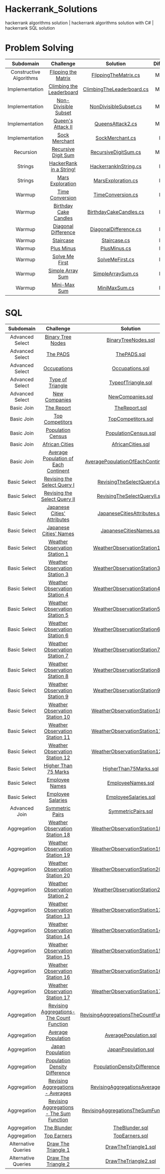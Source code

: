 # Hackerrank_Solutions

hackerrank algorithms solution | hackerrank algorithms solution with C# | hackerrank SQL solution

# Problem Solving

| Subdomain | Challenge | Solution|Difficulty
|:-------------:|:-------------:|:-----:|:---------:|
| Constructive Algorithms | [Flipping the Matrix][ProblemSolving141] | [FlippingTheMatrix.cs][ProblemSolving142] |Medium|
| Implementation | [Climbing the Leaderboard][ProblemSolving21] | [ClimbingTheLeaderboard.cs][ProblemSolving22] |Medium|
| Implementation | [Non-Divisible Subset][ProblemSolving31] | [NonDivisibleSubset.cs][ProblemSolving32] |Medium|
| Implementation | [Queen's Attack II][ProblemSolving41] | [QueensAttack2.cs][ProblemSolving42] |Medium|
| Implementation | [Sock Merchant][ProblemSolving151] | [SockMerchant.cs][ProblemSolving152] |Easy|
| Recursion | [Recursive Digit Sum][ProblemSolving51] | [RecursiveDigitSum.cs][ProblemSolving52] |Medium|
| Strings | [HackerRank in a String!][ProblemSolving121] | [HackerrankInString.cs][ProblemSolving122] |Easy|
| Strings | [Mars Exploration][ProblemSolving131] | [MarsExploration.cs][ProblemSolving132] |Easy|
| Warmup | [Time Conversion][ProblemSolving101] | [TimeConversion.cs][ProblemSolving102] |Easy|
| Warmup | [Birthday Cake Candles][ProblemSolving111] | [BirthdayCakeCandles.cs][ProblemSolving112] |Easy|
| Warmup | [Diagonal Difference][ProblemSolving61] | [DiagonalDifference.cs][ProblemSolving62] |Easy|
| Warmup | [Staircase][ProblemSolving71] | [Staircase.cs][ProblemSolving72] |Easy|
| Warmup | [Plus Minus][ProblemSolving81] | [PlusMinus.cs][ProblemSolving82] |Easy|
| Warmup | [Solve Me First][ProblemSolving01] | [SolveMeFirst.cs][ProblemSolving02] |Easy|
| Warmup | [Simple Array Sum][ProblemSolving11] | [SimpleArraySum.cs][ProblemSolving12] |Easy|
| Warmup | [Mini-Max Sum][ProblemSolving91] | [MiniMaxSum.cs][ProblemSolving92] |Easy|

[ProblemSolving01]: https://www.hackerrank.com/challenges/solve-me-first/problem 
[ProblemSolving02]: /ProblemSolving/Warmup/SolveMeFirst.cs

[ProblemSolving11]: https://www.hackerrank.com/challenges/simple-array-sum/problem
[ProblemSolving12]: /ProblemSolving/Warmup/SimpleArraySum.cs

[ProblemSolving21]: https://www.hackerrank.com/challenges/climbing-the-leaderboard/problem
[ProblemSolving22]: /ProblemSolving/Implementation/ClimbingTheLeaderboard.cs

[ProblemSolving31]: https://www.hackerrank.com/challenges/non-divisible-subset/problem
[ProblemSolving32]: /ProblemSolving/Implementation/NonDivisibleSubset.cs

[ProblemSolving41]: https://www.hackerrank.com/challenges/queens-attack-2/problem
[ProblemSolving42]: /ProblemSolving/Implementation/QueensAttack2.cs

[ProblemSolving51]: https://www.hackerrank.com/challenges/recursive-digit-sum/problem
[ProblemSolving52]: /ProblemSolving/Recursion/RecursiveDigitSum.cs

[ProblemSolving61]: https://www.hackerrank.com/challenges/diagonal-difference/problem
[ProblemSolving62]: /ProblemSolving/Warmup/DiagonalDifference.cs

[ProblemSolving71]: https://www.hackerrank.com/challenges/staircase/problem
[ProblemSolving72]: /ProblemSolving/Warmup/Staircase.cs

[ProblemSolving81]: https://www.hackerrank.com/challenges/plus-minus/problem
[ProblemSolving82]: /ProblemSolving/Warmup/PlusMinus.cs

[ProblemSolving91]: https://www.hackerrank.com/challenges/mini-max-sum/problem
[ProblemSolving92]: /ProblemSolving/Warmup/MiniMaxSum.cs

[ProblemSolving101]: https://www.hackerrank.com/challenges/time-conversion/problem
[ProblemSolving102]: /ProblemSolving/Warmup/TimeConversion.cs

[ProblemSolving111]: https://www.hackerrank.com/challenges/birthday-cake-candles/problem
[ProblemSolving112]: /ProblemSolving/Warmup/BirthdayCakeCandles.cs

[ProblemSolving121]: https://www.hackerrank.com/challenges/hackerrank-in-a-string/problem
[ProblemSolving122]: /ProblemSolving/Strings/HackerrankInString.cs

[ProblemSolving131]: https://www.hackerrank.com/challenges/mars-exploration/problem
[ProblemSolving132]: /ProblemSolving/Strings/MarsExploration.cs

[ProblemSolving141]: https://www.hackerrank.com/challenges/flipping-the-matrix/problem
[ProblemSolving142]: /ProblemSolving/ConstructiveAlgorithms/FlippingTheMatrix.cs

[ProblemSolving151]: https://www.hackerrank.com/challenges/sock-merchant/problem
[ProblemSolving152]: /ProblemSolving/Implementation/SockMerchant.cs
# SQL

| Subdomain | Challenge | Solution|Difficulty
|:-------------:|:-------------:|:-----:|:---------:|
| Advanced Select | [Binary Tree Nodes][SQL241] | [BinaryTreeNodes.sql][SQL242] |Medium|
| Advanced Select | [The PADS][SQL01] | [ThePADS.sql][SQL02] |Medium|
| Advanced Select | [Occupations][SQL11] | [Occupations.sql][SQL12] |Medium|
| Advanced Select | [Type of Triangle][SQL21] | [TypeofTriangle.sql][SQL22] |Medium|
| Advanced Select | [New Companies][SQL251] | [NewCompanies.sql][SQL252] |Medium|
| Basic Join | [The Report][SQL261] | [TheReport.sql][SQL262] |Medium|
| Basic Join | [Top Competitors][SQL471] | [TopCompetitors.sql][SQL472] |Medium|
| Basic Join | [Population Census][SQL441] | [PopulationCensus.sql][SQL442] |Easy|
| Basic Join | [African Cities][SQL451] | [AfricanCities.sql][SQL452] |Easy|
| Basic Join | [Average Population of Each Continent][SQL461] | [AveragePopulationOfEachContinent.sql][SQL462] |Easy|
| Basic Select | [Revising the Select Query I][SQL41] | [RevisingTheSelectQueryI.sql][SQL42] |Easy|
| Basic Select | [Revising the Select Query II][SQL51] | [RevisingTheSelectQueryII.sql][SQL52] |Easy|
| Basic Select | [Japanese Cities' Attributes][SQL61] | [JapaneseCitiesAttributes.sql][SQL62] |Easy|
| Basic Select | [Japanese Cities' Names][SQL71] | [JapaneseCitiesNames.sql][SQL72] |Easy|
| Basic Select | [Weather Observation Station 1][SQL81] | [WeatherObservationStation1.sql][SQL82] |Easy|
| Basic Select | [Weather Observation Station 3][SQL91] | [WeatherObservationStation3.sql][SQL92] |Easy|
| Basic Select | [Weather Observation Station 4][SQL101] | [WeatherObservationStation4.sql][SQL102] |Easy|
| Basic Select | [Weather Observation Station 5][SQL111] | [WeatherObservationStation5.sql][SQL112] |Easy|
| Basic Select | [Weather Observation Station 6][SQL121] | [WeatherObservationStation6.sql][SQL122] |Easy|
| Basic Select | [Weather Observation Station 7][SQL131] | [WeatherObservationStation7.sql][SQL132] |Easy|
| Basic Select | [Weather Observation Station 8][SQL141] | [WeatherObservationStation8.sql][SQL142] |Easy|
| Basic Select | [Weather Observation Station 9][SQL151] | [WeatherObservationStation9.sql][SQL152] |Easy|
| Basic Select | [Weather Observation Station 10][SQL161] | [WeatherObservationStation10.sql][SQL162] |Easy|
| Basic Select | [Weather Observation Station 11][SQL171] | [WeatherObservationStation11.sql][SQL172] |Easy|
| Basic Select | [Weather Observation Station 12][SQL181] | [WeatherObservationStation12.sql][SQL182] |Easy|
| Basic Select | [Higher Than 75 Marks][SQL191] | [HigherThan75Marks.sql][SQL192] |Easy|
| Basic Select | [Employee Names][SQL201] | [EmployeeNames.sql][SQL202] |Easy|
| Basic Select | [Employee Salaries][SQL211] | [EmployeeSalaries.sql][SQL212] |Easy|
| Advanced Join | [Symmetric Pairs][SQL31] | [SymmetricPairs.sql][SQL32] |Easy|
| Aggregation | [Weather Observation Station 18][SQL391] | [WeatherObservationStation18.sql][SQL392] |Medium|
| Aggregation | [Weather Observation Station 19][SQL401] | [WeatherObservationStation19.sql][SQL402] |Medium|
| Aggregation | [Weather Observation Station 20][SQL431] | [WeatherObservationStation20.sql][SQL432] |Medium|
| Aggregation | [Weather Observation Station 2][SQL221] | [WeatherObservationStation2.sql][SQL222] |Easy|
| Aggregation | [Weather Observation Station 13][SQL341] | [WeatherObservationStation13.sql][SQL342] |Easy|
| Aggregation | [Weather Observation Station 14][SQL351] | [WeatherObservationStation14.sql][SQL352] |Easy|
| Aggregation | [Weather Observation Station 15][SQL361] | [WeatherObservationStation15.sql][SQL362] |Easy|
| Aggregation | [Weather Observation Station 16][SQL371] | [WeatherObservationStation16.sql][SQL372] |Easy|
| Aggregation | [Weather Observation Station 17][SQL381] | [WeatherObservationStation17.sql][SQL382] |Easy|
| Aggregation | [Revising Aggregations-The Count Function][SQL231] | [RevisingAggregationsTheCountFunction.sql][SQL232] |Easy|
| Aggregation | [Average Population][SQL271] | [AveragePopulation.sql][SQL272] |Easy|
| Aggregation | [Japan Population][SQL281] | [JapanPopulation.sql][SQL282] |Easy|
| Aggregation | [Population Density Difference][SQL291] | [PopulationDensityDifference.sql][SQL292] |Easy|
| Aggregation | [Revising Aggregations - Averages][SQL301] | [RevisingAggregationsAverages.sql][SQL302] |Easy|
| Aggregation | [Revising Aggregations - The Sum Function][SQL311] | [RevisingAggregationsTheSumFunction.sql][SQL312] |Easy|
| Aggregation | [The Blunder][SQL321] | [TheBlunder.sql][SQL322] |Easy|
| Aggregation | [Top Earners][SQL331] | [TopEarners.sql][SQL332] |Easy|
| Alternative Queries | [Draw The Triangle 1][SQL411] | [DrawTheTriangle1.sql][SQL412] |Easy|
| Alternative Queries | [Draw The Triangle 2][SQL421] | [DrawTheTriangle2.sql][SQL422] |Easy|

[SQL01]: https://www.hackerrank.com/challenges/the-pads/problem
[SQL02]: /SQL/AdvancedSelect/ThePADS.sql

[SQL11]: https://www.hackerrank.com/challenges/occupations/problem
[SQL12]: /SQL/AdvancedSelect/Occupations.sql

[SQL21]: https://www.hackerrank.com/challenges/what-type-of-triangle/problem
[SQL22]: /SQL/AdvancedSelect/TypeofTriangle.sql

[SQL31]: https://www.hackerrank.com/challenges/symmetric-pairs/problem
[SQL32]: /SQL/AdvancedJoin/SymmetricPairs.sql

[SQL41]: https://www.hackerrank.com/challenges/revising-the-select-query/problem
[SQL42]: /SQL/BasicSelect/RevisingTheSelectQuery1.sql

[SQL51]: https://www.hackerrank.com/challenges/revising-the-select-query-2/problem
[SQL52]: /SQL/BasicSelect/RevisingTheSelectQuery2.sql

[SQL61]: https://www.hackerrank.com/challenges/japanese-cities-attributes/problem
[SQL62]: /SQL/BasicSelect/JapaneseCitiesAttributes.sql

[SQL71]: https://www.hackerrank.com/challenges/japanese-cities-name/problem
[SQL72]: /SQL/BasicSelect/JapaneseCitiesNames.sql

[SQL81]: https://www.hackerrank.com/challenges/weather-observation-station-1/problem
[SQL82]: /SQL/BasicSelect/WeatherObservationStation1.sql

[SQL91]: https://www.hackerrank.com/challenges/weather-observation-station-3/problem
[SQL92]: /SQL/BasicSelect/WeatherObservationStation3.sql

[SQL101]: https://www.hackerrank.com/challenges/weather-observation-station-4/problem
[SQL102]: /SQL/BasicSelect/WeatherObservationStation4.sql

[SQL111]: https://www.hackerrank.com/challenges/weather-observation-station-5/problem
[SQL112]: /SQL/BasicSelect/WeatherObservationStation5.sql

[SQL121]: https://www.hackerrank.com/challenges/weather-observation-station-6/problem
[SQL122]: /SQL/BasicSelect/WeatherObservationStation6.sql

[SQL131]: https://www.hackerrank.com/challenges/weather-observation-station-7/problem
[SQL132]: /SQL/BasicSelect/WeatherObservationStation7.sql

[SQL141]: https://www.hackerrank.com/challenges/weather-observation-station-8/problem
[SQL142]: /SQL/BasicSelect/WeatherObservationStation8.sql

[SQL151]: https://www.hackerrank.com/challenges/weather-observation-station-9/problem
[SQL152]: /SQL/BasicSelect/WeatherObservationStation9.sql

[SQL161]: https://www.hackerrank.com/challenges/weather-observation-station-10/problem
[SQL162]: /SQL/BasicSelect/WeatherObservationStation10.sql

[SQL171]: https://www.hackerrank.com/challenges/weather-observation-station-11/problem
[SQL172]: /SQL/BasicSelect/WeatherObservationStation11.sql

[SQL181]: https://www.hackerrank.com/challenges/weather-observation-station-12/problem
[SQL182]: /SQL/BasicSelect/WeatherObservationStation12.sql

[SQL191]: https://www.hackerrank.com/challenges/more-than-75-marks/problem
[SQL192]: /SQL/BasicSelect/HigherThan75Marks.sql

[SQL201]: https://www.hackerrank.com/challenges/name-of-employees/problem
[SQL202]: /SQL/BasicSelect/EmployeeNames.sql

[SQL211]: https://www.hackerrank.com/challenges/salary-of-employees/problem
[SQL212]: /SQL/BasicSelect/EmployeeSalaries.sql

[SQL221]: https://www.hackerrank.com/challenges/weather-observation-station-2/problem
[SQL222]: /SQL/Aggregation/WeatherObservationStation2.sql

[SQL231]: https://www.hackerrank.com/challenges/revising-aggregations-the-count-function/problem
[SQL232]: /SQL/Aggregation/RevisingAggregationsTheCountFunction.sql

[SQL241]: https://www.hackerrank.com/challenges/binary-search-tree-1/problem
[SQL242]: /SQL/AdvancedSelect/BinaryTreeNodes.sql

[SQL251]: https://www.hackerrank.com/challenges/the-company/problem
[SQL252]: /SQL/AdvancedSelect/NewCompanies.sql

[SQL261]: https://www.hackerrank.com/challenges/the-report/problem
[SQL262]: /SQL/BasicJoin/TheReport.sql

[SQL271]: https://www.hackerrank.com/challenges/average-population/problem
[SQL272]: /SQL/Aggregation/AveragePopulation.sql

[SQL281]: https://www.hackerrank.com/challenges/japan-population/problem
[SQL282]: /SQL/Aggregation/JapanPopulation.sql

[SQL291]: https://www.hackerrank.com/challenges/population-density-difference/problem
[SQL292]: /SQL/Aggregation/PopulationDensityDifference.sql

[SQL301]: https://www.hackerrank.com/challenges/revising-aggregations-the-average-function/problem
[SQL302]: /SQL/Aggregation/RevisingAggregationsAverages.sql

[SQL311]: https://www.hackerrank.com/challenges/revising-aggregations-sum/problem
[SQL312]: /SQL/Aggregation/RevisingAggregationsTheSumFunction.sql

[SQL321]: https://www.hackerrank.com/challenges/the-blunder/problem
[SQL322]: /SQL/Aggregation/TheBlunder.sql

[SQL331]: https://www.hackerrank.com/challenges/earnings-of-employees/problem
[SQL332]: /SQL/Aggregation/TopEarners.sql

[SQL341]: https://www.hackerrank.com/challenges/weather-observation-station-13/problem
[SQL342]: /SQL/Aggregation/WeatherObservationStation13.sql

[SQL351]: https://www.hackerrank.com/challenges/weather-observation-station-14/problem
[SQL352]: /SQL/Aggregation/WeatherObservationStation14.sql

[SQL361]: https://www.hackerrank.com/challenges/weather-observation-station-15/problem
[SQL362]: /SQL/Aggregation/WeatherObservationStation15.sql

[SQL371]: https://www.hackerrank.com/challenges/weather-observation-station-16/problem
[SQL372]: /SQL/Aggregation/WeatherObservationStation16.sql

[SQL381]: https://www.hackerrank.com/challenges/weather-observation-station-17/problem
[SQL382]: /SQL/Aggregation/WeatherObservationStation17.sql

[SQL391]: https://www.hackerrank.com/challenges/weather-observation-station-18/problem
[SQL392]: /SQL/Aggregation/WeatherObservationStation18.sql

[SQL401]: https://www.hackerrank.com/challenges/weather-observation-station-19/problem
[SQL402]: /SQL/Aggregation/WeatherObservationStation19.sql

[SQL411]: https://www.hackerrank.com/challenges/draw-the-triangle-1/problem
[SQL412]: /SQL/AlternativeQueries/DrawTheTriangle1.sql

[SQL421]: https://www.hackerrank.com/challenges/draw-the-triangle-2/problem
[SQL422]: /SQL/AlternativeQueries/DrawTheTriangle2.sql

[SQL431]: https://www.hackerrank.com/challenges/weather-observation-station-20/problem
[SQL432]: /SQL/Aggregation/WeatherObservationStation20.sql

[SQL441]: https://www.hackerrank.com/challenges/asian-population/problem
[SQL442]: /SQL/BasicJoin/PopulationCensus.sql

[SQL451]: https://www.hackerrank.com/challenges/african-cities/problem
[SQL452]: /SQL/BasicJoin/AfricanCities.sql

[SQL461]: https://www.hackerrank.com/challenges/average-population-of-each-continent/problem
[SQL462]: /SQL/BasicJoin/AveragePopulationOfEachContinent.sql

[SQL471]: https://www.hackerrank.com/challenges/full-score/problem
[SQL472]: /SQL/BasicJoin/TopCompetitors.sql
